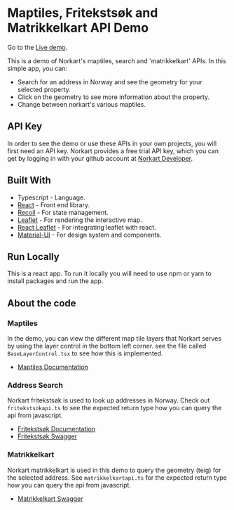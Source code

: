 # Maptiles, Fritekstsøk and Matrikkelkart API Demo

Go to the [Live demo](https://mango-flower-0fd4d4b03.azurestaticapps.net/).

This is a demo of Norkart's maptiles, search and 'matrikkelkart' APIs. In this simple app, you can:
- Search for an address in Norway and see the geometry for your selected property.
- Click on the geometry to see more information about the property.
- Change between norkart's various maptiles. 

## API Key
In order to see the demo or use these APIs in your own projects, you will first need an API key. Norkart provides a free trial API key, which you can get by logging in with your github account at [Norkart Developer](https://developer.norkart.no/).

## Built With
- Typescript - Language.
- [React](https://reactjs.org//) - Front end library.
- [Recoil](https://recoiljs.org/) - For state management.
- [Leaflet](https://leafletjs.com/) - For rendering the interactive map.
- [React Leaflet](https://react-leaflet.js.org/) - For integrating leaflet with react.
- [Material-UI](https://material-ui.com/) - For design system and components.

## Run Locally
This is a react app. To run it locally you will need to use npm or yarn to install packages and run the app.

## About the code
### Maptiles
In the demo, you can view the different map tile layers that Norkart serves by using the layer control in the bottom left corner. see the file called ` BaseLayerControl.tsx` to see how this is implemented.

- [Maptiles Documentation](https://github.com/Norkart/API-documentation/blob/main/API-maptiles/README.md)

### Address Search
Norkart fritekstsøk is used to look up addresses in Norway. Check out `fritekstsokapi.ts` to see the expected return type how you can query the api from javascript.

- [Fritekstsøk Documentation](https://github.com/Norkart/API-documentation/tree/main/API-fritekstsok)
- [Fritekstsøk Swagger](https://www.webatlas.no/WAAPI-FritekstSok/swagger-ui/)

### Matrikkelkart
Norkart matrikkelkart is used in this demo to query the geometry (teig) for the selected address. See `matrikkelkartapi.ts` for the expected return type how you can query the api from javascript.

- [Matrikkelkart Swagger](https://www.webatlas.no/WAAPI-Matrikkelkart/swagger-ui/)




